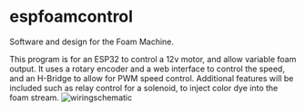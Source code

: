 # espfoamcontrol
Software and design for the Foam Machine. 

This program is for an ESP32 to control a 12v motor, and allow variable foam output. It uses a rotary encoder and a web interface to control the speed, and an H-Bridge to allow for PWM speed control. 
Additional features will be included such as relay control for a solenoid, to inject color dye into the foam stream. 
![wiringschematic](https://github.com/user-attachments/assets/2af9a595-ccc5-483b-a94b-0e7ce38ecd6a)
